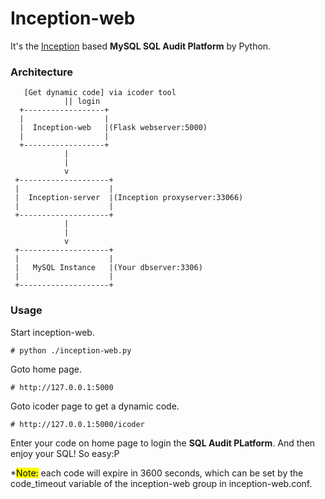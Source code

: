 # Inception-web  

It's the [Inception](http://mysql-inception.github.io/inception-document/) based **MySQL SQL Audit Platform** by Python.

### Architecture  
   
       [Get dynamic code] via icoder tool  
                || login  
      +------------------+  
      |                  |  
      |  Inception-web   |(Flask webserver:5000)  
      |                  |  
      +------------------+  
                |  
                |  
                v  
     +--------------------+  
     |                    |  
     |  Inception-server  |(Inception proxyserver:33066)  
     |                    |  
     +--------------------+  
                |  
                |  
                v  
     +--------------------+  
     |                    |  
     |   MySQL Instance   |(Your dbserver:3306)  
     |                    |  
     +--------------------+  
  
### Usage  
Start inception-web.  

    # python ./inception-web.py  
Goto home page.  

    # http://127.0.0.1:5000  
Goto icoder page to get a dynamic code.  

    # http://127.0.0.1:5000/icoder  
Enter your code on home page to login the **SQL Audit PLatform**. And then enjoy your SQL! So easy:P 

 *<mark>Note:</mark> each code will expire in 3600 seconds, which can be set by the code_timeout variable of the inception-web group in inception-web.conf. 
